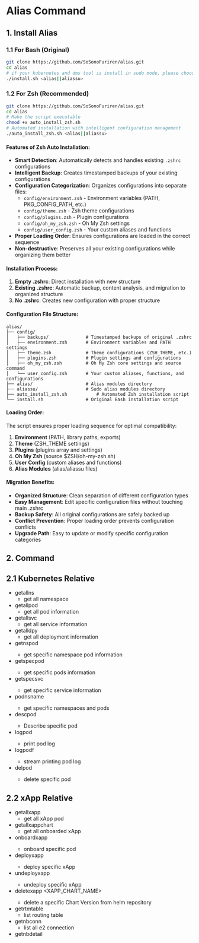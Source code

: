 # Alias Command

## 1. Install Alias

### 1.1 For Bash (Original)
```bash
git clone https://github.com/SoSonoFuriren/alias.git
cd alias
# if your kubernetes and dms tool is install in sudo mode, please choose the aliassu
./install.sh <alias||aliassu>
```

### 1.2 For Zsh (Recommended)
```bash
git clone https://github.com/SoSonoFuriren/alias.git
cd alias
# Make the script executable
chmod +x auto_install_zsh.sh
# Automated installation with intelligent configuration management
./auto_install_zsh.sh <alias||aliassu>
```

#### Features of Zsh Auto Installation:
- **Smart Detection**: Automatically detects and handles existing `.zshrc` configurations
- **Intelligent Backup**: Creates timestamped backups of your existing configurations
- **Configuration Categorization**: Organizes configurations into separate files:
  - `config/environment.zsh` - Environment variables (PATH, PKG_CONFIG_PATH, etc.)
  - `config/theme.zsh` - Zsh theme configurations
  - `config/plugins.zsh` - Plugin configurations
  - `config/oh_my_zsh.zsh` - Oh My Zsh settings
  - `config/user_config.zsh` - Your custom aliases and functions
- **Proper Loading Order**: Ensures configurations are loaded in the correct sequence
- **Non-destructive**: Preserves all your existing configurations while organizing them better

#### Installation Process:
1. **Empty .zshrc**: Direct installation with new structure
2. **Existing .zshrc**: Automatic backup, content analysis, and migration to organized structure
3. **No .zshrc**: Creates new configuration with proper structure

#### Configuration File Structure:
```
alias/
├── config/
│   ├── backups/              # Timestamped backups of original .zshrc
│   ├── environment.zsh       # Environment variables and PATH settings
│   ├── theme.zsh             # Theme configurations (ZSH_THEME, etc.)
│   ├── plugins.zsh           # Plugin settings and configurations
│   ├── oh_my_zsh.zsh         # Oh My Zsh core settings and source command
│   └── user_config.zsh       # Your custom aliases, functions, and configurations
├── alias/                    # Alias modules directory
├── aliassu/                  # Sudo alias modules directory
├── auto_install_zsh.sh           # Automated Zsh installation script
└── install.sh                # Original Bash installation script
```

#### Loading Order:
The script ensures proper loading sequence for optimal compatibility:
1. **Environment** (PATH, library paths, exports)
2. **Theme** (ZSH_THEME settings)
3. **Plugins** (plugins array and settings)
4. **Oh My Zsh** (source $ZSH/oh-my-zsh.sh)
5. **User Config** (custom aliases and functions)
6. **Alias Modules** (alias/aliassu files)

#### Migration Benefits:
- **Organized Structure**: Clean separation of different configuration types
- **Easy Management**: Edit specific configuration files without touching main .zshrc
- **Backup Safety**: All original configurations are safely backed up
- **Conflict Prevention**: Proper loading order prevents configuration conflicts
- **Upgrade Path**: Easy to update or modify specific configuration categories

## 2. Command
## 2.1 Kubernetes Relative
- getallns
    - get all namespace
- getallpod
    - get all pod information
- getallsvc
    - get all service information
- getalldpy
    - get all deployment information
- getnspod <namespace>
    - get specific namespace pod information
- getspecpod <pod name key word>
    - get specific pods information
- getspecsvc <svc name key word>
    - get specific service information
- podnsname <namespace or name key words>
    - get specific namespaces and pods
- descpod <specific pod name key word>
    - Describe specific pod
- logpod <specific pod name key word>
    - print pod log
- logpodf <specific pod name key word>
    - stream printing pod log
- delpod <specific pod name key word>
    - delete specific pod

## 2.2 xApp Relative
- getallxapp
    - get all xApp pod
- getallxappchart
    - get all onboarded xApp
- onboardxapp <config file> <Schema file>
    - onboard specific pod
- deployxapp <xApp name> <version> <xApp namespace>
    - deploy specific xApp
- undeployxapp <xApp name> <xApp namespace>
    - undeploy specific xApp
- deletexapp <XAPP_CHART_NAME> <VERSION>
    - delete a specific Chart Version from helm repository
- getrtmtable
    - list routing table
- getnbconn
    - list all e2 connection
- getnbdetail <RAN name>